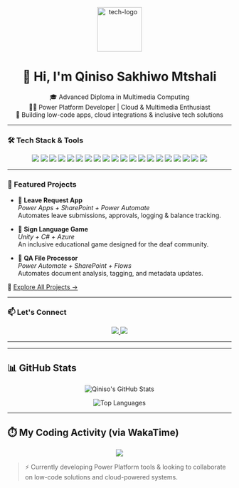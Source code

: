<p align="center">
  <img src="https://images.pexels.com/photos/546819/pexels-photo-546819.jpeg" width="100" alt="tech-logo" />
</p>

<h1 align="center">👋 Hi, I'm Qiniso Sakhiwo Mtshali</h1>

<p align="center">
  🎓 Advanced Diploma in Multimedia Computing <br />
  👨‍💻 Power Platform Developer | Cloud & Multimedia Enthusiast <br />
  🧠 Building low-code apps, cloud integrations & inclusive tech solutions
</p>

---

### 🛠️ Tech Stack & Tools

<p align="center">
  <!-- Power Platform -->
  <img src="https://img.shields.io/badge/Power%20Apps-742774?style=for-the-badge&logo=powerapps&logoColor=white" />
  <img src="https://img.shields.io/badge/Power%20Automate-0078D4?style=for-the-badge&logo=powerautomate&logoColor=white" />
  <img src="https://img.shields.io/badge/Dynamics%20365-002050?style=for-the-badge&logo=microsoft-dynamics&logoColor=white" />

  <!-- Cloud -->
  <img src="https://img.shields.io/badge/Azure-0089D6?style=for-the-badge&logo=microsoftazure&logoColor=white" />
  <img src="https://img.shields.io/badge/AWS-232F3E?style=for-the-badge&logo=amazon-aws&logoColor=white" />

  <!-- Web -->
  <img src="https://img.shields.io/badge/HTML5-E34F26?style=for-the-badge&logo=html5&logoColor=white" />
  <img src="https://img.shields.io/badge/CSS3-1572B6?style=for-the-badge&logo=css3&logoColor=white" />
  <img src="https://img.shields.io/badge/React-20232A?style=for-the-badge&logo=react&logoColor=61DAFB" />
  <img src="https://img.shields.io/badge/Next.js-000000?style=for-the-badge&logo=next.js&logoColor=white" />
  <img src="https://img.shields.io/badge/Tailwind-38B2AC?style=for-the-badge&logo=tailwind-css&logoColor=white" />

  <!-- Programming -->
  <img src="https://img.shields.io/badge/Python-3776AB?style=for-the-badge&logo=python&logoColor=white" />
  <img src="https://img.shields.io/badge/JavaScript-F7DF1E?style=for-the-badge&logo=javascript&logoColor=black" />
  <img src="https://img.shields.io/badge/C%23-239120?style=for-the-badge&logo=c-sharp&logoColor=white" />
  <img src="https://img.shields.io/badge/C++-00599C?style=for-the-badge&logo=c%2B%2B&logoColor=white" />
  <img src="https://img.shields.io/badge/Java-ED8B00?style=for-the-badge&logo=java&logoColor=white" />

  <!-- Tools -->
  <img src="https://img.shields.io/badge/Git-F05032?style=for-the-badge&logo=git&logoColor=white" />
  <img src="https://img.shields.io/badge/GitHub-181717?style=for-the-badge&logo=github&logoColor=white" />
  <img src="https://img.shields.io/badge/Unity-000000?style=for-the-badge&logo=unity&logoColor=white" />
  <img src="https://img.shields.io/badge/Figma-F24E1E?style=for-the-badge&logo=figma&logoColor=white" />
  <img src="https://img.shields.io/badge/Adobe-FF0000?style=for-the-badge&logo=adobe&logoColor=white" />
</p>

---

### 🚀 Featured Projects

- 🔷 **Leave Request App**  
  *Power Apps + SharePoint + Power Automate*  
  Automates leave submissions, approvals, logging & balance tracking.

- 🤟 **Sign Language Game**  
  *Unity + C# + Azure*  
  An inclusive educational game designed for the deaf community.

- 📁 **QA File Processor**  
  *Power Automate + SharePoint + Flows*  
  Automates document analysis, tagging, and metadata updates.

🔗 [Explore All Projects →](https://github.com/qinisomtshali?tab=repositories)

---

### 📫 Let's Connect

<p align="center">
  <a href="https://linkedin.com/in/qiniso-mtshali-532394173" target="_blank">
    <img src="https://img.shields.io/badge/LinkedIn-blue?style=for-the-badge&logo=linkedin&logoColor=white" />
  </a>
  <a href="https://qiniso-power-showcase.vercel.app" target="_blank">
    <img src="https://img.shields.io/badge/Portfolio-111111?style=for-the-badge&logo=vercel&logoColor=white" />
  </a>
</p>

---

---

## 📊 GitHub Stats

<p align="center">
  <img src="https://github-readme-stats.vercel.app/api?username=qinisomtshali&show_icons=true&theme=default&hide_border=true&count_private=true" alt="Qiniso's GitHub Stats" />
</p>

<p align="center">
  <img src="https://github-readme-stats.vercel.app/api/top-langs/?username=qinisomtshali&layout=compact&theme=default&hide_border=true" alt="Top Languages" />
</p>

---

## ⏱️ My Coding Activity (via WakaTime)

<p align="center">
  <img src="https://github-readme-stats.vercel.app/api/wakatime?username=quebic&theme=default&hide_border=true" />
</p>


> ⚡ Currently developing Power Platform tools & looking to collaborate on low-code solutions and cloud-powered systems.
